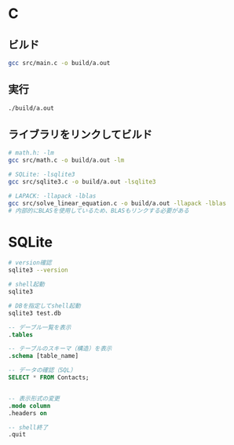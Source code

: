 # C

## ビルド
```bash
gcc src/main.c -o build/a.out
```

## 実行
```bash
./build/a.out
```

## ライブラリをリンクしてビルド
```bash
# math.h: -lm
gcc src/math.c -o build/a.out -lm

# SQLite: -lsqlite3
gcc src/sqlite3.c -o build/a.out -lsqlite3

# LAPACK: -llapack -lblas
gcc src/solve_linear_equation.c -o build/a.out -llapack -lblas
# 内部的にBLASを使用しているため、BLASもリンクする必要がある
```

# SQLite
```bash
# version確認
sqlite3 --version

# shell起動
sqlite3

# DBを指定してshell起動
sqlite3 test.db
```

```sql
-- デーブル一覧を表示
.tables

-- テーブルのスキーマ（構造）を表示
.schema [table_name]

-- データの確認（SQL）
SELECT * FROM Contacts;


-- 表示形式の変更
.mode column
.headers on

-- shell終了
.quit
```





